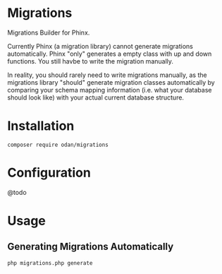 # Migrations
Migrations Builder for Phinx.

Currently Phinx (a migration library) cannot generate migrations automatically.
Phinx "only" generates a empty class with up and down functions. You still havbe to write the migration manually.

In reality, you should rarely need to write migrations manually, as the migrations library "should" generate migration classes automatically by comparing your schema mapping information (i.e. what your database should look like) with your actual current database structure.

# Installation

```
composer require odan/migrations
```

# Configuration
@todo

# Usage

## Generating Migrations Automatically

```
php migrations.php generate
```
